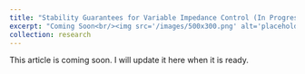 ```yaml
---
title: "Stability Guarantees for Variable Impedance Control (In Progress)"
excerpt: "Coming Soon<br/><img src='/images/500x300.png' alt='placeholder' style='max-width:100%; height:auto; width:50%;'>"
collection: research
---
```


This article is coming soon. I will update it here when it is ready.